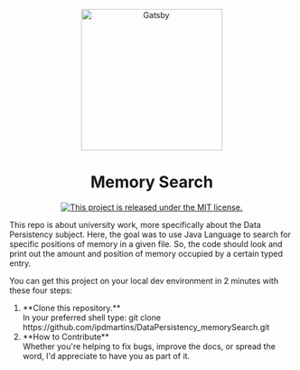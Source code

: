 
<p align="center">
  <a href="#">
    <img alt="Gatsby" src="http://static3.depositphotos.com/1001218/128/i/450/depositphotos_1281651-Hard-disk-drive.jpg" width="250"/>
  </a>
</p>
<h1 align="center">
  Memory Search
</h1>
<p align="center">
  <a href="https://github.com/ipdmartins/DataPersistency_memorySearch/blob/master/LICENSE">
    <img src="https://img.shields.io/badge/license-MIT-blue.svg" alt="This project is released under the MIT license." />
  </a>
</p>
<p align="left">
  This repo is about university work, more specifically about the Data Persistency subject. Here, the goal was to use Java Language to search for specific positions of memory in a given file. So, the code should look and print out the amount and position of memory occupied by a certain typed entry.
</p>
<p>
	You can get this project on your local dev environment in 2 minutes with these four steps:
	<ol>
		<li>
			**Clone this repository.**</br>
			In your preferred shell type: git clone https://github.com/ipdmartins/DataPersistency_memorySearch.git
		</li> 	
		<li>
			**How to Contribute**</br>
			Whether you're helping to fix bugs, improve the docs, or spread the word, I'd appreciate to have you as part of it.
		</li>
	</ol>
</p>
